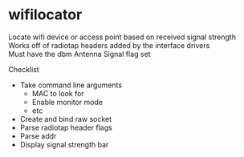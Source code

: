 # wifilocator
Locate wifi device or access point based on received signal strength  
Works off of radiotap headers added by the interface drivers  
Must have the dbm Antenna Signal flag set  

Checklist
- Take command line arguments
  - MAC to look for
  - Enable monitor mode
  - etc
- Create and bind raw socket
- Parse radiotap header flags
- Parse addr
- Display signal strength bar
